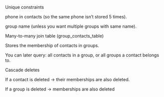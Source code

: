 Unique constraints

phone in contacts (so the same phone isn’t stored 5 times).

group name (unless you want multiple groups with same name).

Many-to-many join table (group_contacts_table)

Stores the membership of contacts in groups.

You can later query: all contacts in a group, or all groups a contact belongs to.

Cascade deletes

If a contact is deleted → their memberships are also deleted.

If a group is deleted → memberships are also deleted